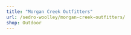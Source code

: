 ```yaml
---
title: "Morgan Creek Outfitters"
url: /sedro-woolley/morgan-creek-outfitters/
shop: Outdoor
---
```

